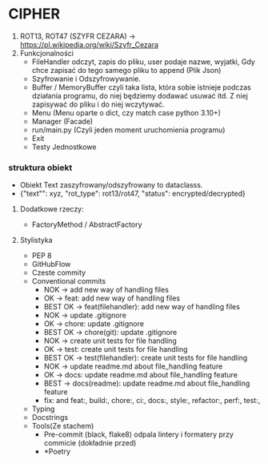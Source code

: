 # CIPHER

1. ROT13, ROT47 (SZYFR CEZARA) -> https://pl.wikipedia.org/wiki/Szyfr_Cezara
2. Funkcjonalności
    - FileHandler odczyt, zapis do pliku, user podaje nazwe, wyjatki, Gdy chce zapisać do tego samego pliku to append (Plik Json)
    - Szyfrowanie i Odszyfrowywanie.
    - Buffer / MemoryBuffer czyli taka lista, która sobie istnieje podczas działania programu, do niej będziemy dodawać usuwać itd. Z niej zapisywać do pliku i do niej wczytywać. 
    - Menu (Menu oparte o dict, czy match case python 3.10+)
    - Manager (Facade)
    - run/main.py (Czyli jeden moment uruchomienia programu)
    - Exit
    - Testy Jednostkowe


### struktura obiekt

- Obiekt Text zaszyfrowany/odszyfrowany to dataclasss. 
- {"text"": xyz, "rot_type": rot13/rot47, "status": encrypted/decrypted}

1. Dodatkowe rzeczy:
    - FactoryMethod / AbstractFactory
   
2. Stylistyka
    - PEP 8
    - GitHubFlow
    - Czeste commity
    - Conventional commits
      - NOK -> add new way of handling files
      - OK -> feat: add new way of handling files
      - BEST OK -> feat(filehandler): add new way of handling files
      - NOK -> update .gitignore
      - OK -> chore: update .gitignore
      - BEST OK -> chore(git): update .gitignore
      - NOK -> create unit tests for file handling
      - OK -> test: create unit tests for file handling 
      - BEST OK -> test(filehandler): create unit tests for file handling
      - NOK -> update readme.md about file_handling feature
      - OK -> docs: update readme.md about file_handling feature
      - BEST -> docs(readme): update readme.md about file_handling feature
      - fix: and feat:, build:, chore:, ci:, docs:, style:, refactor:, perf:, test:,
    - Typing
    - Docstrings
    - Tools(Ze stachem)
      - Pre-commit (black, flake8) odpala lintery i formatery przy commicie (dokładnie przed)
      - *Poetry